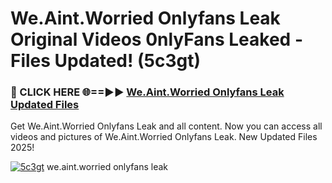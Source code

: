 # We.Aint.Worried Onlyfans Leak Original Videos 0nlyFans Leaked - Files Updated! (5c3gt)

<h3>🔴 CLICK HERE 🌐==►► <a href="https://tinyurl.com/3hn5wdd3" rel="nofollow">We.Aint.Worried Onlyfans Leak Updated Files</a></h3>

Get We.Aint.Worried Onlyfans Leak and all content. Now you can access all videos and pictures of We.Aint.Worried Onlyfans Leak. New Updated Files 2025!

[![5c3gt](https://i.imgur.com/4HnBqBT.gif)](https://tinyurl.com/3hn5wdd3)
we.aint.worried onlyfans leak